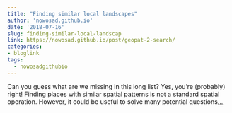 ```yaml
---
title: "Finding similar local landscapes"
author: 'nowosad.github.io'
date: '2018-07-16'
slug: finding-similar-local-landscap
link: https://nowosad.github.io/post/geopat-2-search/
categories:
- bloglink
tags:
  - nowosadgithubio
---
```


Can you guess what are we missing in this long list? Yes, you’re (probably) right! Finding places with similar spatial patterns is not a standard spatial operation. However, it could be useful to solve many potential questions[... <i class="fas fa-external-link-alt"></i>](https://nowosad.github.io/post/geopat-2-search/)

